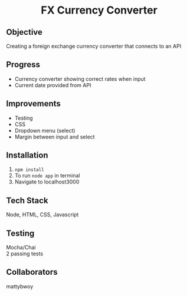 <h1 align="center">
  FX Currency Converter
</h1>

## Objective
Creating a foreign exchange currency converter that connects to an API

## Progress
 - Currency converter showing correct rates when input
 - Current date provided from API

## Improvements
 - Testing
 - CSS
 - Dropdown menu (select)
 - Margin between input and select


## Installation

1. `npm install`
2. To run `node app` in terminal
3. Navigate to localhost3000

## Tech Stack
Node, HTML, CSS, Javascript

## Testing
Mocha/Chai<br>
2 passing tests

## Collaborators
mattybwoy



